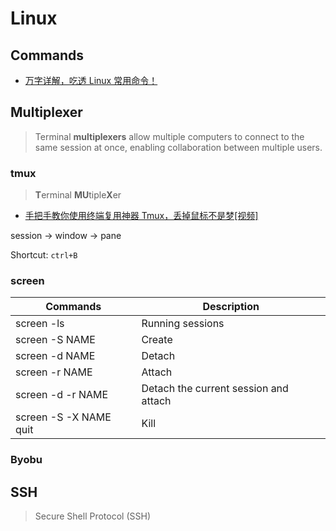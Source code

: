 Linux
===

Commands
---

- [万字详解，吃透 Linux 常用命令！](https://zhuanlan.zhihu.com/p/537109192)

Multiplexer
---

> Terminal **multiplexers** allow multiple computers to connect to the same session at once, enabling collaboration between multiple users.

### tmux

> **T**erminal **MU**tiple**X**er

- [手把手教你使用终端复用神器 Tmux，丢掉鼠标不是梦[视频]](https://zhuanlan.zhihu.com/p/43687973)

session -> window -> pane

Shortcut: `ctrl+B`

### screen

| Commands               | Description                           |
| ---------------------- | ------------------------------------- |
| screen -ls             | Running sessions                      |
| screen -S NAME         | Create                                |
| screen -d NAME         | Detach                                |
| screen -r NAME         | Attach                                |
| screen -d -r NAME      | Detach the current session and attach |
| screen -S -X NAME quit | Kill                                  |

### Byobu

SSH
---

> Secure Shell Protocol (SSH)
